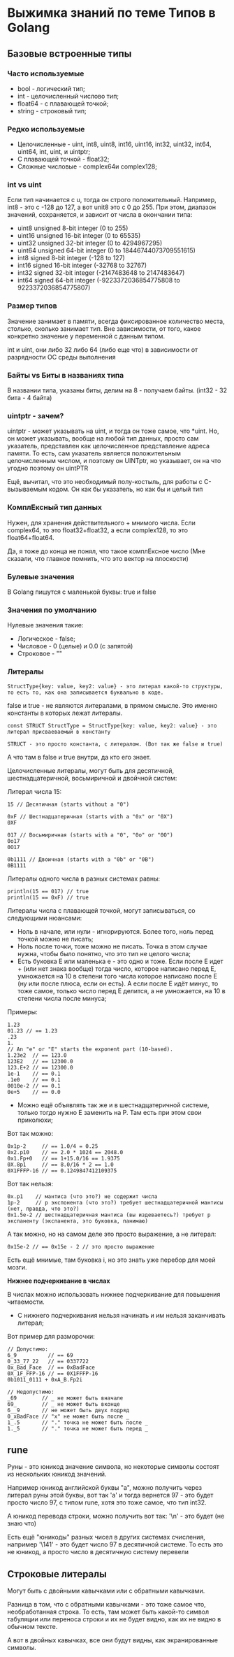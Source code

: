 # Выжимка знаний по теме Типов в Golang

## Базовые встроенные типы

### Часто используемые

  - bool - логический тип;
  - int - целочисленный числово тип;
  - float64 - с плавающей точкой;
  - string - строковый тип;

### Редко используемые

  - Целочисленные - uint, int8, uint8, int16, uint16, int32, uint32, int64, uint64, int, uint, и uintptr;
  - С плавающей точкой - float32;
  - Сложные числовые - complex64и complex128;

### int vs uint

  Если тип начинается с u, тогда он строго положительный. 
  Например, int8 - это с -128 до 127, а вот unit8 это с 0 до 255.
  При этом, диапазон значений, сохраняется, и зависит от числа в окончании типа:
 
  - uint8	unsigned 8-bit integer	(0 to 255)
  - uint16	unsigned 16-bit integer	(0 to 65535)
  - uint32	unsigned 32-bit integer	(0 to 4294967295)
  - uint64	unsigned 64-bit integer	(0 to 18446744073709551615)
  - int8	signed 8-bit integer	(-128 to 127)
  - int16	signed 16-bit integer	(-32768 to 32767)
  - int32	signed 32-bit integer	(-2147483648 to 2147483647)
  - int64	signed 64-bit integer	(-9223372036854775808 to 9223372036854775807)

### Размер типов

  Значение занимает в памяти, всегда фиксированное количество места, столько, сколько занимает тип.
  Вне зависимости, от того, какое конкретно значение у переменной с данным типом.

  int и uint, они либо 32 либо 64 (либо еще что) в зависимости от разрядности ОС среды выполнения
  
### Байты vs Биты в названиях типа

  В названии типа, указаны биты, делим на 8 - получаем байты. (int32 - 32 бита - 4 байта)

### uintptr - зачем?

  uintptr - может указывать на uint, и тогда он тоже самое, что *uint.
  Но, он может указывать, вообще на любой тип данных, просто сам указатель, представлен как целочисленное представление адреса памяти. 
  То есть, сам указатель является положительным целочисленным числом, и поэтому он UINTptr, но указывает, он на что угодно поэтому он uintPTR

  Ещё, вычитал, что это необходимый полу-костыль, для работы c С-вызываемым кодом. Он как бы указатель, но как бы и целый тип

### КомплЕксный тип данных

  Нужен, для хранения действительного + мнимого числа. Если complex64, то это float32+float32, а если complex128, то это float64+float64.

  Да, я тоже до конца не понял, что такое комплЕксное число (Мне сказали, что главное помнить, что это вектор на плоскости)

### Булевыe значения

  В Golang пишутся с маленькой буквы: true и false

### Значения по умолчанию

  Нулевые значения такие:
   - Логическое - false;
   - Числовое - 0 (целые) и 0.0 (с запятой)
   - Строковое - ""

### Литералы

    StructType{key: value, key2: value} - это литерал какой-то структуры, то есть то, как она записывается буквально в коде.

  false и true - не являются литералами, в прямом смысле. Это именно константы в которых лежат литералы. 

    const STRUCT StructType = StructType{key: value, key2: value} - это литерал присваеваемый в константу

    STRUCT - это просто константа, с литералом. (Вот так же false и true)

  А что там в false и true внутри, да кто его знает.

  Целочисленные литералы, могут быть для десятичной, шестнадцатеричной, восьмиричной и двойчной систем:

  Литерал числа 15:

    15 // Десятичная (starts without a "0")

    0xF // Шестнадцатеричная (starts with a "0x" or "0X")
    0XF

    017 // Восьмиричная (starts with a "0", "0o" or "0O")
    0o17
    0O17

    0b1111 // Двоичная (starts with a "0b" or "0B")
    0B1111


  Литералы одного числа в разных системах равны:

    println(15 == 017) // true
    println(15 == 0xF) // true

  Литералы числа с плавающей точкой, могут записываться, со следующими нюансами:

  - Ноль в начале, или нули - игнорируются. Более того, ноль перед точкой можно не писать;
  - Ноль после точки, тоже можно не писать. Точка в этом случае нужна, чтобы было понятно, что это тип не целого числа;
  - Есть буковка E или маленька e - это одно и тоже. Если после Е идет + (или нет знака вообще) тогда число, которое написано перед Е, умножается на 10 в степени того числа которое написано после E (ну или после плюса, если он есть). А если после Е идёт минус, то тоже самое, только число перед Е делится, а не умножается, на 10 в степени числа после минуса;

  Примеры: 

    1.23
    01.23 // == 1.23
    .23
    1.
    // An "e" or "E" starts the exponent part (10-based).
    1.23e2  // == 123.0
    123E2   // == 12300.0
    123.E+2 // == 12300.0
    1e-1    // == 0.1
    .1e0    // == 0.1
    0010e-2 // == 0.1
    0e+5    // == 0.0

  - Можно ещё объявлять так же и в шестнадцатеричной системе, только тогдо нужно E заменить на P. Там есть при этом свои приколюхи;

  Вот так можно:

    0x1p-2     // == 1.0/4 = 0.25
    0x2.p10    // == 2.0 * 1024 == 2048.0
    0x1.Fp+0   // == 1+15.0/16 == 1.9375
    0X.8p1     // == 8.0/16 * 2 == 1.0
    0X1FFFP-16 // == 0.1249847412109375

  Вот так нельзя:

    0x.p1    // мантиса (что это?) не содержит числа
    1p-2     // p экспонента (что это?) требует шестнадцатеричной мантисы (нет, правда, что это?)
    0x1.5e-2 // шестнадцатеричная мантиса (вы издеваетесь?) требует p экспаненту (экспанента, это буковка, панимаю)

  А так можно, но на самом деле это просто выражение, а не литерал:

    0x15e-2 // == 0x15e - 2 // это просто выражение

  Есть ещё мнимые, там буковка i, но это знать уже перебор для моей мозги.

  **Нижнее подчеркивание в числах**

  В числах можно использовать нижнее подчеркивание для повышения читаемости.

  - С нижнего подчеркивания нельзя начинать и им нельзя заканчивать литерал;

  Вот пример для разморочки:

    // Допустимо:
    6_9          // == 69
    0_33_77_22   // == 0337722
    0x_Bad_Face  // == 0xBadFace
    0X_1F_FFP-16 // == 0X1FFFP-16
    0b1011_0111 + 0xA_B.Fp2i

    // Недопустимо:
    _69        // _ не может быть вначале
    69_        // _ не может быть вконце
    6__9       // не может быть двух подряд
    0_xBadFace // "x" не может быть после _
    1_.5       // "." точка не может быть после _
    1._5       // "." точка не может быть перед _

## rune 

  Руны - это юникод значение символа, но некоторые символы состоят из нескольких юникод значений.
  
  Например юникод английской буквы "a", можно получить через литерал руны этой буквы, вот так 'a' и тогда вернется 97 - это будет просто число 97, с типом rune, хотя это тоже самое, что тип int32.

  А юникод перевода строки, можно получить вот так: '\n' - это будет (не знаю что)

  Есть ещё "юникоды" разных чисел в других системах счисления, например '\141' - это будет число 97 в десятичной системе. То есть это не юникод, а просто число в десятичную систему перевели

## Строковые литералы

  Могут быть с двойными кавычками или с обратными кавычками.

  Разница в том, что с обратными кавычками - это тоже самое что, необработанная строка. 
  То есть, там может быть какой-то символ табуляции или переноса строки и их не будет видно, как их не видно в обычном тексте.

  А вот в двойных кавычках, все они будут видны, как экранированные символы. 

## 